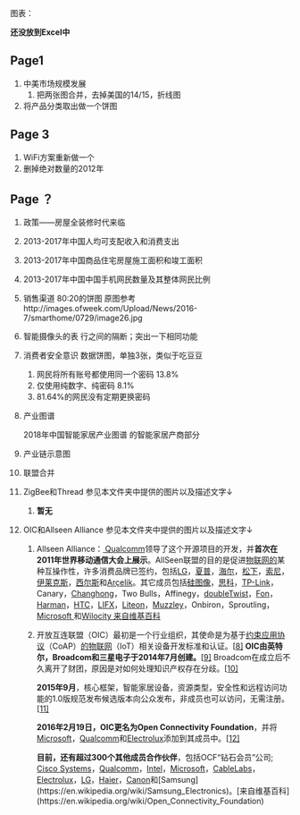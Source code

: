 图表：

**还没放到Excel中**

## Page1

1. 中美市场规模发展
     1. 把两张图合并，去掉美国的14/15，折线图
2. 将产品分类取出做一个饼图

## Page 3

1. WiFi方案重新做一个
2. 删掉绝对数量的2012年

## Page ？

1. 政策——房屋全装修时代来临

2. 2013-2017年中国人均可支配收入和消费支出

3. 2013-2017年中国商品住宅房屋施工面积和竣工面积

4. 2013-2017年中国中国手机网民数量及其整体网民比例

5. 销售渠道 80:20的饼图 原图参考http://images.ofweek.com/Upload/News/2016-7/smarthome/0729/image26.jpg

6. 智能摄像头的表 行之间的隔断；突出一下相同功能

7. 消费者安全意识 数据饼图，单独3张，类似于吃豆豆

   1. 网民将所有账号都使用同一个密码 13.8%
   2. 仅使用纯数字、纯密码 8.1%
   3. 81.64%的网民没有定期更换密码
   
8. 产业图谱

   2018年中国智能家居产业图谱 的智能家居产商部分
   
9. 产业链示意图

10. 联盟合并

   1. ZigBee和Thread 参见本文件夹中提供的图片以及描述文字↓

      1. **暂无**

   2. OIC和Allseen Alliance 参见本文件夹中提供的图片以及描述文字↓

      1. Allseen Alliance：[ Qualcomm](https://en.wikipedia.org/wiki/Qualcomm)领导了这个开源项目的开发，并**首次在2011年世界移动通信大会上展示**。AllSeen联盟的目的是促进[物联网的](https://en.wikipedia.org/wiki/Internet_of_things)某种互操作性，许多消费品牌已签约，包括[LG](https://en.wikipedia.org/wiki/LG)，[夏普](https://en.wikipedia.org/wiki/Sharp_Corporation)，[海尔](https://en.wikipedia.org/wiki/Haier)，[松下](https://en.wikipedia.org/wiki/Panasonic)，[索尼](https://en.wikipedia.org/wiki/Sony)，[伊莱克斯](https://en.wikipedia.org/wiki/Electrolux)，[西尔斯](https://en.wikipedia.org/wiki/Sears_Holdings)和[Arçelik](https://en.wikipedia.org/wiki/Ar%C3%A7elik)。其它成员包括[硅图像](https://en.wikipedia.org/wiki/Silicon_Image)，[思科](https://en.wikipedia.org/wiki/Cisco)，[TP-Link](https://en.wikipedia.org/wiki/TP-Link)，Canary，[Changhong](https://en.wikipedia.org/wiki/Changhong)，Two Bulls，Affinegy，[doubleTwist](https://en.wikipedia.org/wiki/DoubleTwist)，[Fon](https://en.wikipedia.org/wiki/Fon_(company))，[Harman](https://en.wikipedia.org/wiki/Harman_International_Industries)，[HTC](https://en.wikipedia.org/wiki/HTC)，[LIFX](https://en.wikipedia.org/wiki/LIFX)，[Liteon](https://en.wikipedia.org/wiki/Liteon)，[Muzzley](https://en.wikipedia.org/wiki/Muzzley)，Onbiron，Sproutling，[Microsoft ](https://en.wikipedia.org/wiki/Microsoft)和[Wilocity ](https://en.wikipedia.org/wiki/Wilocity)[来自维基百科](https://en.wikipedia.org/wiki/AllJoyn)

      2. 开放互连联盟（OIC）最初是一个行业组织，其使命是为基于[约束应用协议](https://en.wikipedia.org/wiki/Constrained_Application_Protocol)（CoAP）[的物联网](https://en.wikipedia.org/wiki/Internet_of_Things)（IoT）相关设备开发标准和认证。[[8\]](https://en.wikipedia.org/wiki/Open_Connectivity_Foundation#cite_note-8) **OIC由英特尔，Broadcom和三星电子于2014年7月创建。**[[9\]](https://en.wikipedia.org/wiki/Open_Connectivity_Foundation#cite_note-9) Broadcom在成立后不久离开了财团，原因是对如何处理知识产权存在分歧。[[10\]](https://en.wikipedia.org/wiki/Open_Connectivity_Foundation#cite_note-10)

         **2015年9月**，核心框架，智能家居设备，资源类型，安全性和远程访问功能的1.0版规范发布候选版本向公众发布，非成员也可以访问，无需注册。[[11\]](https://en.wikipedia.org/wiki/Open_Connectivity_Foundation#cite_note-11)

         **2016年2月19日，OIC更名为Open Connectivity Foundation**，并将[Microsoft](https://en.wikipedia.org/wiki/Microsoft)，[Qualcomm](https://en.wikipedia.org/wiki/Qualcomm)和[Electrolux](https://en.wikipedia.org/wiki/Electrolux)添加到其成员中。[[12\]](https://en.wikipedia.org/wiki/Open_Connectivity_Foundation#cite_note-12)

         **目前，还有超过300个其他成员合作伙伴**，包括OCF“钻石会员”公司; [Cisco Systems](https://en.wikipedia.org/wiki/Cisco_Systems)，[Qualcomm](https://en.wikipedia.org/wiki/Qualcomm)，[Intel](https://en.wikipedia.org/wiki/Intel)，[Microsoft](https://en.wikipedia.org/wiki/Microsoft)，[CableLabs](https://en.wikipedia.org/wiki/CableLabs)，[Electrolux](https://en.wikipedia.org/wiki/Electrolux)，[LG](https://en.wikipedia.org/wiki/LG_Corporation)，[Haier](https://en.wikipedia.org/wiki/Haier)，[Canon](https://en.wikipedia.org/wiki/Canon_Inc.)和[Samsung](https://en.wikipedia.org/wiki/Samsung_Electronics)。[来自维基百科](https://en.wikipedia.org/wiki/Open_Connectivity_Foundation)
